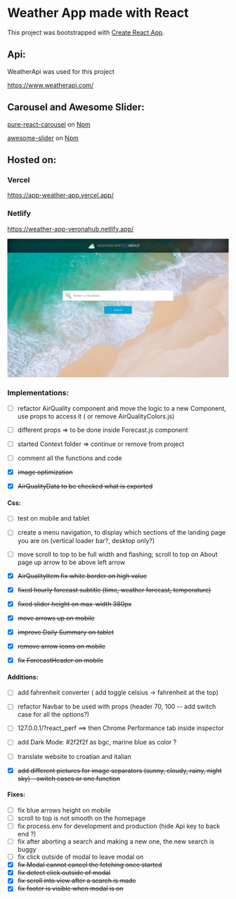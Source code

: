 # Weather App made with React

This project was bootstrapped with [Create React App](https://github.com/facebook/create-react-app).

## Api:
WeatherApi was used for this project

https://www.weatherapi.com/

## Carousel and Awesome Slider:
[pure-react-carousel](https://www.npmjs.com/package/pure-react-carousel) on [Npm](https://www.npmjs.com/)

[awesome-slider](https://www.npmjs.com/package/react-awesome-slider) on [Npm](https://www.npmjs.com/)

## Hosted on:
### Vercel
https://app-weather-app.vercel.app/

### Netlify 
https://weather-app-veronahub.netlify.app/

![](https://github.com/verona-hub/weather-app/blob/master/src/img/screenshot.png)


### Implementations: 

- [ ] refactor AirQuality component and move the logic to a new Component, use props to access it ( or remove AirQualityColors.js)
- [ ] different props => to be done inside Forecast.js component
- [ ] started Context folder => continue or remove from project
- [ ] comment all the functions and code 
- [x] ~~image optimization~~
- [x] ~~AirQualityData to be checked what is exported~~


#### Css:
- [ ] test on mobile and tablet
- [ ] create a menu navigation, to display which sections of the landing page you are on (vertical loader bar?, desktop only?)
- [ ] move scroll to top to be full width and flashing; scroll to top on About page up arrow to be above left arrow
- [x] ~~AirQualityItem fix white border on high value~~
- [x] ~~fixed hourly forecast subtitle (time, weather forecast, temperature)~~
- [x] ~~fixed slider height on max-width 380px~~
- [x] ~~move arrows up on mobile~~
- [x] ~~improve Daily Summary on tablet~~
- [x] ~~remove arrow icons on mobile~~
- [x] ~~fix ForecastHeader on mobile~~


#### Additions:

- [ ] add fahrenheit converter ( add toggle celsius -> fahrenheit at the top)
- [ ] refactor Navbar to be used with props (header 70, 100 -- add switch case for all the options?)
- [ ] 127.0.0.1/?react_perf   ==> then Chrome Performance tab inside inspector
- [ ] add Dark Mode: #2f2f2f as bgc, marine blue as color ?
- [ ] translate website to croatian and italian
- [x] ~~add different pictures for image separators (sunny, cloudy, rainy, night sky) - switch cases or one function~~



#### Fixes:
- [ ] fix blue arrows height on mobile
- [ ] scroll to top is not smooth on the homepage
- [ ] fix process.env for development and production (hide Api key to back end ?)
- [ ] fix after aborting a search and making a new one, the new search is buggy
- [ ] fix click outside of modal to leave modal on
- [x] ~~fix Modal cannot cancel the fetching once started~~
- [x] ~~fix detect click outside of modal~~
- [x] ~~fix scroll into view after a search is made~~
- [x] ~~fix footer is visible when modal is on~~